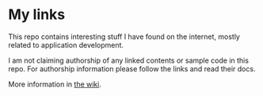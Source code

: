 # My links

This repo contains interesting stuff I have found on the internet, mostly related to application development.

I am not claiming authorship of any linked contents or sample code in this repo. For authorship information please follow the links and read their docs.

More information in [the wiki](wiki).
